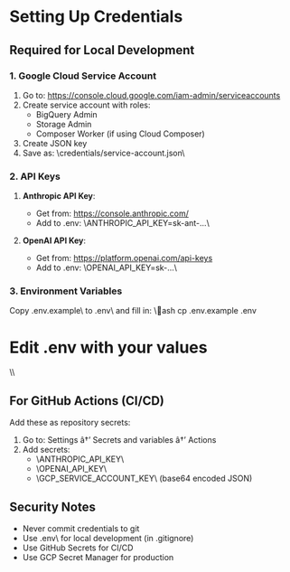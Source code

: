 ﻿# Setting Up Credentials

## Required for Local Development

### 1. Google Cloud Service Account

1. Go to: https://console.cloud.google.com/iam-admin/serviceaccounts
2. Create service account with roles:
   - BigQuery Admin
   - Storage Admin
   - Composer Worker (if using Cloud Composer)
3. Create JSON key
4. Save as: \credentials/service-account.json\

### 2. API Keys

1. **Anthropic API Key**:
   - Get from: https://console.anthropic.com/
   - Add to \.env\: \ANTHROPIC_API_KEY=sk-ant-...\

2. **OpenAI API Key**:
   - Get from: https://platform.openai.com/api-keys
   - Add to \.env\: \OPENAI_API_KEY=sk-...\

### 3. Environment Variables

Copy \.env.example\ to \.env\ and fill in:
\\\ash
cp .env.example .env
# Edit .env with your values
\\\

## For GitHub Actions (CI/CD)

Add these as repository secrets:

1. Go to: Settings â†’ Secrets and variables â†’ Actions
2. Add secrets:
   - \ANTHROPIC_API_KEY\
   - \OPENAI_API_KEY\
   - \GCP_SERVICE_ACCOUNT_KEY\ (base64 encoded JSON)

## Security Notes

- Never commit credentials to git
- Use \.env\ for local development (in .gitignore)
- Use GitHub Secrets for CI/CD
- Use GCP Secret Manager for production
